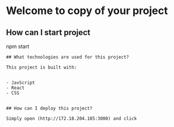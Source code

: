 # Welcome to copy of  your  project 



## How can I start project
  npm start
  
```
## What technologies are used for this project?

This project is built with:


- JavScript
- React
- CSS


## How can I deploy this project?

Simply open (http://172.18.204.185:3000) and click

